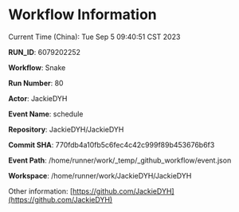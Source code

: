 # Workflow Information

Current Time (China): Tue Sep  5 09:40:51 CST 2023  

**RUN_ID**: 6079202252  

**Workflow**: Snake  

**Run Number**: 80  

**Actor**: JackieDYH  

**Event Name**: schedule  

**Repository**: JackieDYH/JackieDYH  

**Commit SHA**: 770fdb4a10fb5c6fec4c42c999f89b453676b6f3  

**Event Path**: /home/runner/work/_temp/_github_workflow/event.json  

**Workspace**: /home/runner/work/JackieDYH/JackieDYH  

Other information: [https://github.com/JackieDYH](https://github.com/JackieDYH)
